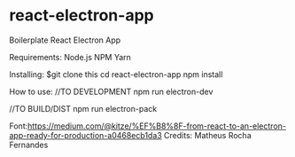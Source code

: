 # react-electron-app
Boilerplate React Electron App

Requirements:
Node.js NPM Yarn

Installing:
$git clone this
cd react-electron-app
npm install

How to use:
//TO DEVELOPMENT
npm run electron-dev

//TO BUILD/DIST
npm run electron-pack


Font:https://medium.com/@kitze/%EF%B8%8F-from-react-to-an-electron-app-ready-for-production-a0468ecb1da3
Credits: Matheus Rocha Fernandes
